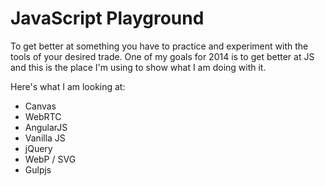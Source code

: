 # JavaScript Playground

To get better at something you have to practice and experiment with the tools of your desired trade. One of my goals for 2014 is to get better at JS and this is the place I'm using to show what I am doing with it.  

Here's what I am looking at:  

* Canvas
* WebRTC
* AngularJS
* Vanilla JS
* jQuery
* WebP / SVG
* Gulpjs  

